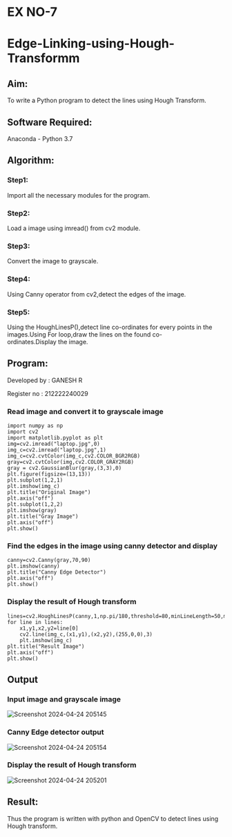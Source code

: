 # EX NO-7
# Edge-Linking-using-Hough-Transformm
## Aim:
To write a Python program to detect the lines using Hough Transform.

## Software Required:
Anaconda - Python 3.7

## Algorithm:
### Step1:

Import all the necessary modules for the program.
### Step2:

Load a image using imread() from cv2 module.
### Step3:

Convert the image to grayscale.
### Step4:

Using Canny operator from cv2,detect the edges of the image.
### Step5:

Using the HoughLinesP(),detect line co-ordinates for every points in the images.Using For loop,draw the lines on the found co-ordinates.Display the image.

## Program:

Developed by : GANESH R

Register no : 212222240029

### Read image and convert it to grayscale image
```
import numpy as np
import cv2
import matplotlib.pyplot as plt
img=cv2.imread("laptop.jpg",0)
img_c=cv2.imread("laptop.jpg",1)
img_c=cv2.cvtColor(img_c,cv2.COLOR_BGR2RGB)
gray=cv2.cvtColor(img,cv2.COLOR_GRAY2RGB)
gray = cv2.GaussianBlur(gray,(3,3),0)
plt.figure(figsize=(13,13))
plt.subplot(1,2,1)
plt.imshow(img_c)
plt.title("Original Image")
plt.axis("off")
plt.subplot(1,2,2)
plt.imshow(gray)
plt.title("Gray Image")
plt.axis("off")
plt.show()
```
### Find the edges in the image using canny detector and display
```
canny=cv2.Canny(gray,70,90)
plt.imshow(canny)
plt.title("Canny Edge Detector")
plt.axis("off")
plt.show()
```
### Display the result of Hough transform
```
lines=cv2.HoughLinesP(canny,1,np.pi/180,threshold=80,minLineLength=50,maxLineGap=250)
for line in lines:
    x1,y1,x2,y2=line[0]
    cv2.line(img_c,(x1,y1),(x2,y2),(255,0,0),3)
    plt.imshow(img_c)
plt.title("Result Image")
plt.axis("off")
plt.show()
```
## Output

### Input image and grayscale image

![Screenshot 2024-04-24 205145](https://github.com/premalatha-sureshbabu/Edge-Linking-using-Hough-Transformm/assets/120620842/e6f87ae1-d826-4e50-8032-64f306cd1ef1)


### Canny Edge detector output
![Screenshot 2024-04-24 205154](https://github.com/premalatha-sureshbabu/Edge-Linking-using-Hough-Transformm/assets/120620842/2c9dd396-6074-42c2-b0e0-07293bd680d8)


### Display the result of Hough transform
![Screenshot 2024-04-24 205201](https://github.com/premalatha-sureshbabu/Edge-Linking-using-Hough-Transformm/assets/120620842/7ca476c3-6ccf-49a9-bbfc-09204dc02cbd)

## Result:
Thus the program is written with python and OpenCV to detect lines using Hough transform.

